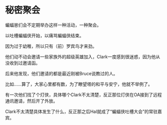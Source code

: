 # 秘密聚会

蝙蝠崽们会不定期举办这样一种活动，一种聚会。

以吐槽蝙蝠侠开始，以痛骂蝙蝠侠结束。

因为过于幼稚，所以只有（前）罗宾鸟才来劲。

他们动不动会邀请一些家族外的超级英雄加入，Clark一度感到很迷惑，因为他从没收到过邀请函。

后来他发现，他们邀请的都是最近刚被Bruce说教过的人。

比如……算了，大家心里都有数，为了瞭望塔的和平与安宁，他就不举例了。

有一次他们找了个灯侠，具体哪个Clark不太清楚，反正那位灯侠在OA接到了远程通讯邀请，然后开了外放。

Clark不太清楚具体发生了什么，反正那之后Hal就成了“蝙蝠侠吐槽大会”的常驻嘉宾。
